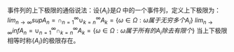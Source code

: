 事件列的上下极限的通俗说法：设$\lbrace A_i \rbrace$是$\Omega$ 中的一个事件列，定义上下极限为：
$lim_{n\to \infty} sup A_n = \cap_{n=1}^{\infty} \cup_{k=n}^{\infty} A_k =\lbrace \omega \in \Omega :\omega 属于无穷多个A_i\rbrace$
$lim_{n\to \infty} inf A_n = \cup_{n=1}^{\infty} \cap_{k=n}^{\infty} A_k =\lbrace \omega \in \Omega :\omega 属于所有的A_i除去有限个\rbrace$
当上下极限相等时称$\lbrace A_i\rbrace$的极限存在。
